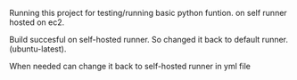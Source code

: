 Running this project for testing/running basic python funtion. on self runner hosted on ec2.

Build succesful on self-hosted runner. So changed it back to default runner. (ubuntu-latest).

When needed can change it back to self-hosted runner in yml file
